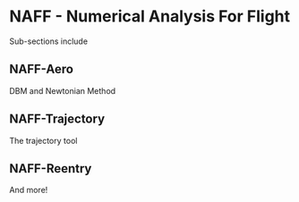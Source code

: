 # NAFF - Numerical Analysis For Flight

Sub-sections include

## NAFF-Aero
DBM and Newtonian Method

## NAFF-Trajectory
The trajectory tool

## NAFF-Reentry

And more!
